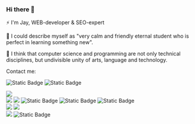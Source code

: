 <h3>Hi there 👋</h3>
<p>⚡ I'm Jay, WEB-developer & SEO-expert</p>
<p>📔 I could describe myself as "very calm and friendly eternal student who is perfect in learning something new".</p>

<p>🤔 I think that computer science and programming are not only technical disciplines, but undivisible unity of arts, language and technology.</p>

Contact me:
<br>

![Static Badge](https://img.shields.io/badge/Gmail-black?style=flat-square&logo=Gmail&logoColor=red&link=mailto%3Apirozheka%40gmail.com)
![Static Badge](https://img.shields.io/badge/Telegram-black?style=flat-square&logo=telegram&logoColor=blue&link=https%3A%2F%2Ft.me%2Fpirozheka%2F)


![](https://img.shields.io/badge/OS-Linux-FCC624?style=flat-square&logo=linux&logoColor=yellow)
<br>
![](https://img.shields.io/badge/Code-Python-3776AB?style=flat-square&logo=python&logoColor=white)
![](https://img.shields.io/badge/Code-JavaScript-FCC624?style=flat-square&logo=javascript&logoColor=yellow)
![Static Badge](https://img.shields.io/badge/Code-React-blue?style=flat-square&logo=React&logoColor=blue)
![Static Badge](https://img.shields.io/badge/Code-Next.js-black?style=flat-square&logo=Next.js&logoColor=white)
![Static Badge](https://img.shields.io/badge/Code-Django-%230c4b33?style=flat-square&logo=django&logoColor=%2344b78b)
<br>
![](https://img.shields.io/badge/Tools-Docker-2496ED?style=flat-square&logo=docker&logoColor=white)
![](https://img.shields.io/badge/Tools-Git-F05032?style=flat-square&logo=git&logoColor=white)
<br>
![](https://img.shields.io/badge/styling-Tailwind_CSS-blue?style=flat-square&logo=tailwindcss&logoColor=%230ea5e9)
![Static Badge](https://img.shields.io/badge/styling-Bootstrap-violet?style=flat-square&logo=bootstrap&logoColor=violet)



